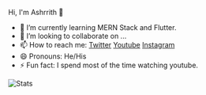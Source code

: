  Hi, I'm Ashrrith 👋

- 🌱 I’m currently learning MERN Stack and Flutter.
- 👯 I’m looking to collaborate on ...
- 📫 How to reach me: [Twitter](https://twitter.com/ashrrithk)
[Youtube](https://www.youtube.com/channel/UCKeb9O9Uz55G7Xi8mB65Dug)
[Instagram](https://www.instagram.com/ashrrithk/)
- 😄 Pronouns: He/His
- ⚡ Fun fact: I spend most of the time watching youtube.

![Stats](https://github-readme-stats.vercel.app/api?username=ashrrithk&&show_icons=true&title_color=ffffff&icon_color=bb2acf&text_color=daf7dc&bg_color=151515)
<!-- - 🤔 I’m looking for help with ...
- 💬 Ask me about ...
- 🔭 I’m currently working on ... 
-->
